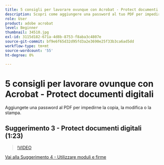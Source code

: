 ```yaml
---
title: 5 consigli per lavorare ovunque con Acrobat - Protect documenti digitali
description: Scopri come aggiungere una password al tuo PDF per impedirne la copia, la modifica o la stampa
role: User
product: adobe acrobat
level: Beginner
thumbnail: 34510.jpg
exl-id: 3115d182-671a-4d8b-8753-f8aba3c4807e
source-git-commit: bf9e6f65d32d95fd3a2e3690e25f33b3ca6ad5dd
workflow-type: tm+mt
source-wordcount: '55'
ht-degree: 0%

---
```


# 5 consigli per lavorare ovunque con Acrobat - Protect documenti digitali

Aggiungete una password al PDF per impedirne la copia, la modifica o la stampa.

## Suggerimento 3 - Protect documenti digitali (1:23)

>[!VIDEO](https://video.tv.adobe.com/v/34510?hidetitle=true)

[Vai alla Suggerimento 4 - Utilizzare moduli e firme](work-with-forms-and-signatures.md)